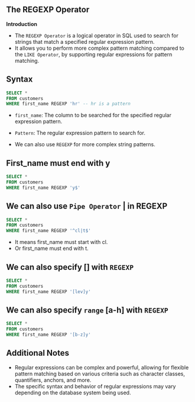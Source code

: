 ## The REGEXP Operator 
**Introduction**

- The `REGEXP Operator` is a logical operator in SQL used to search for strings that match a specified regular expression pattern.
-  It allows you to perform more complex pattern matching compared to the `LIKE Operator`, by supporting regular expressions for pattern 
   matching.

## Syntax
 
 ```sql
 SELECT *  
 FROM customers 
 WHERE first_name REGEXP 'hr' -- hr is a pattern
 ```
- `first_name`: The column to be searched for the specified regular expression pattern.
- `Pattern`: The regular expression pattern to search for.

- We can also use `REGEXP` for more complex string patterns.

## First_name must end with y

 ```sql
 SELECT * 
 FROM customers 
 WHERE first_name REGEXP 'y$'
 ```
## We can also use `Pipe Operator` | in REGEXP

 ```sql
 SELECT *  
 FROM customers 
 WHERE first_name REGEXP '^cl|t$'
 ```
 - It means first_name must start with cl.
 - Or first_name must end with t.

## We can also specify [] with `REGEXP`

 ```sql
 SELECT * 
 FROM customers 
 WHERE first_name REGEXP '[lev]y'
 ```

## We can also specify `range` [a-h] with `REGEXP`

 ```sql
 SELECT *  
 FROM customers 
 WHERE first_name REGEXP '[b-z]y'
 ```

## Additional Notes
- Regular expressions can be complex and powerful, allowing for flexible pattern matching based on various criteria such as character 
  classes, quantifiers, anchors, and more.
- The specific syntax and behavior of regular expressions may vary depending on the database system being used.

 
